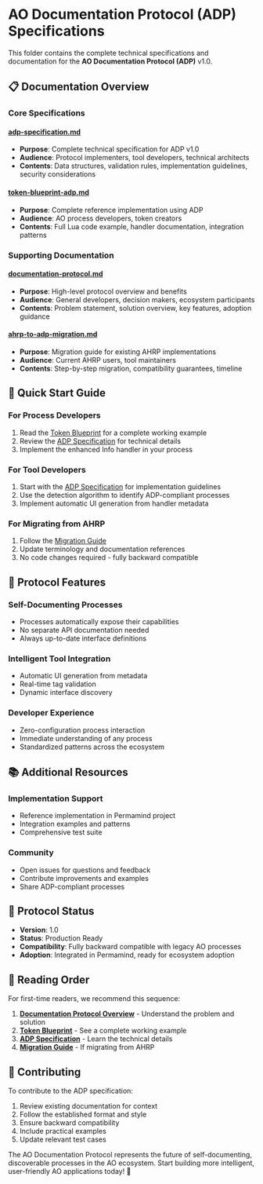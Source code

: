 # AO Documentation Protocol (ADP) Specifications

This folder contains the complete technical specifications and documentation for the **AO Documentation Protocol (ADP)** v1.0.

## 📋 **Documentation Overview**

### **Core Specifications**

#### **[adp-specification.md](./adp-specification.md)**

- **Purpose**: Complete technical specification for ADP v1.0
- **Audience**: Protocol implementers, tool developers, technical architects
- **Contents**: Data structures, validation rules, implementation guidelines, security considerations

#### **[token-blueprint-adp.md](./token-blueprint-adp.md)**

- **Purpose**: Complete reference implementation using ADP
- **Audience**: AO process developers, token creators
- **Contents**: Full Lua code example, handler documentation, integration patterns

### **Supporting Documentation**

#### **[documentation-protocol.md](./documentation-protocol.md)**

- **Purpose**: High-level protocol overview and benefits
- **Audience**: General developers, decision makers, ecosystem participants
- **Contents**: Problem statement, solution overview, key features, adoption guidance

#### **[ahrp-to-adp-migration.md](./ahrp-to-adp-migration.md)**

- **Purpose**: Migration guide for existing AHRP implementations
- **Audience**: Current AHRP users, tool maintainers
- **Contents**: Step-by-step migration, compatibility guarantees, timeline

## 🎯 **Quick Start Guide**

### **For Process Developers**

1. Read the [Token Blueprint](./token-blueprint-adp.md) for a complete working example
2. Review the [ADP Specification](./adp-specification.md) for technical details
3. Implement the enhanced Info handler in your process

### **For Tool Developers**

1. Start with the [ADP Specification](./adp-specification.md) for implementation guidelines
2. Use the detection algorithm to identify ADP-compliant processes
3. Implement automatic UI generation from handler metadata

### **For Migrating from AHRP**

1. Follow the [Migration Guide](./ahrp-to-adp-migration.md)
2. Update terminology and documentation references
3. No code changes required - fully backward compatible

## 🔧 **Protocol Features**

### **Self-Documenting Processes**

- Processes automatically expose their capabilities
- No separate API documentation needed
- Always up-to-date interface definitions

### **Intelligent Tool Integration**

- Automatic UI generation from metadata
- Real-time tag validation
- Dynamic interface discovery

### **Developer Experience**

- Zero-configuration process interaction
- Immediate understanding of any process
- Standardized patterns across the ecosystem

## 📚 **Additional Resources**

### **Implementation Support**

- Reference implementation in Permamind project
- Integration examples and patterns
- Comprehensive test suite

### **Community**

- Open issues for questions and feedback
- Contribute improvements and examples
- Share ADP-compliant processes

## 🚀 **Protocol Status**

- **Version**: 1.0
- **Status**: Production Ready
- **Compatibility**: Fully backward compatible with legacy AO processes
- **Adoption**: Integrated in Permamind, ready for ecosystem adoption

## 📖 **Reading Order**

For first-time readers, we recommend this sequence:

1. **[Documentation Protocol Overview](./documentation-protocol.md)** - Understand the problem and solution
2. **[Token Blueprint](./token-blueprint-adp.md)** - See a complete working example
3. **[ADP Specification](./adp-specification.md)** - Learn the technical details
4. **[Migration Guide](./ahrp-to-adp-migration.md)** - If migrating from AHRP

## 📝 **Contributing**

To contribute to the ADP specification:

1. Review existing documentation for context
2. Follow the established format and style
3. Ensure backward compatibility
4. Include practical examples
5. Update relevant test cases

The AO Documentation Protocol represents the future of self-documenting, discoverable processes in the AO ecosystem. Start building more intelligent, user-friendly AO applications today! 🌟
